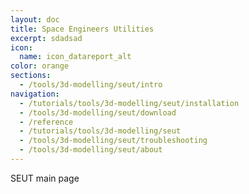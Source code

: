 ```yaml
---
layout: doc
title: Space Engineers Utilities
excerpt: sdadsad
icon:
  name: icon_datareport_alt
color: orange
sections:
  - /tools/3d-modelling/seut/intro
navigation:
  - /tutorials/tools/3d-modelling/seut/installation
  - /tools/3d-modelling/seut/download
  - /reference
  - /tutorials/tools/3d-modelling/seut
  - /tools/3d-modelling/seut/troubleshooting
  - /tools/3d-modelling/seut/about
---
```


SEUT main page
